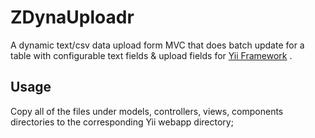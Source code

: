 ZDynaUploadr
============

A dynamic text/csv data upload form MVC that does batch update for a table with configurable text fields & upload fields for [Yii Framework](http://www.yiiframework.com/) .

Usage
------------
Copy all of the files under models, controllers, views, components directories to the corresponding Yii webapp directory;

